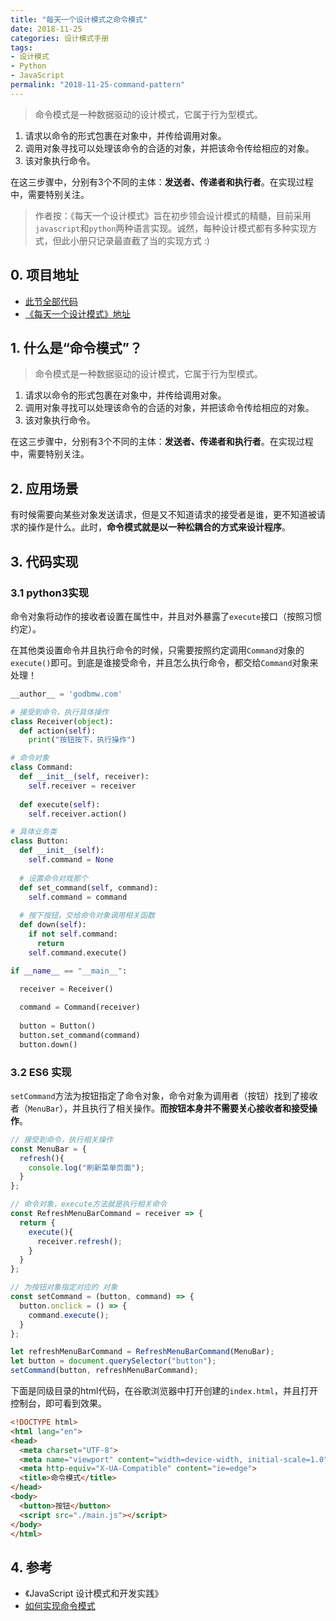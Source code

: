 ```yaml
---
title: "每天一个设计模式之命令模式"
date: 2018-11-25
categories: 设计模式手册
tags:
- 设计模式
- Python
- JavaScript
permalink: "2018-11-25-command-pattern"
---
```


> 命令模式是一种数据驱动的设计模式，它属于行为型模式。

1. 请求以命令的形式包裹在对象中，并传给调用对象。
2. 调用对象寻找可以处理该命令的合适的对象，并把该命令传给相应的对象。
3. 该对象执行命令。

在这三步骤中，分别有3个不同的主体：**发送者、传递者和执行者**。在实现过程中，需要特别关注。

<!-- more -->

> 作者按：《每天一个设计模式》旨在初步领会设计模式的精髓，目前采用`javascript`和`python`两种语言实现。诚然，每种设计模式都有多种实现方式，但此小册只记录最直截了当的实现方式 :)

## 0. 项目地址

- [此节全部代码](https://github.com/dongyuanxin/design-pattern-demos/tree/master/command_pattern)
- [《每天一个设计模式》地址](https://godbmw.com/categories/%E6%AF%8F%E5%A4%A9%E4%B8%80%E4%B8%AA%E8%AE%BE%E8%AE%A1%E6%A8%A1%E5%BC%8F)

## 1. 什么是“命令模式”？

> 命令模式是一种数据驱动的设计模式，它属于行为型模式。

1. 请求以命令的形式包裹在对象中，并传给调用对象。
2. 调用对象寻找可以处理该命令的合适的对象，并把该命令传给相应的对象。
3. 该对象执行命令。

在这三步骤中，分别有3个不同的主体：**发送者、传递者和执行者**。在实现过程中，需要特别关注。

## 2. 应用场景

有时候需要向某些对象发送请求，但是又不知道请求的接受者是谁，更不知道被请求的操作是什么。此时，**命令模式就是以一种松耦合的方式来设计程序**。

## 3. 代码实现

### 3.1 python3实现

命令对象将动作的接收者设置在属性中，并且对外暴露了`execute`接口（按照习惯约定）。

在其他类设置命令并且执行命令的时候，只需要按照约定调用`Command`对象的`execute()`即可。到底是谁接受命令，并且怎么执行命令，都交给`Command`对象来处理！

```python
__author__ = 'godbmw.com'

# 接受到命令，执行具体操作
class Receiver(object):
  def action(self):
    print("按钮按下，执行操作")

# 命令对象
class Command:
  def __init__(self, receiver):
    self.receiver = receiver
  
  def execute(self):
    self.receiver.action()

# 具体业务类
class Button:
  def __init__(self):
    self.command = None
  
  # 设置命令对戏那个
  def set_command(self, command):
    self.command = command
  
  # 按下按钮，交给命令对象调用相关函数
  def down(self):
    if not self.command:
      return 
    self.command.execute()

if __name__ == "__main__":

  receiver = Receiver()
  
  command = Command(receiver)
  
  button = Button()
  button.set_command(command)
  button.down()
```


### 3.2 ES6 实现

`setCommand`方法为按钮指定了命令对象，命令对象为调用者（按钮）找到了接收者（`MenuBar`），并且执行了相关操作。**而按钮本身并不需要关心接收者和接受操作**。

```javascript
// 接受到命令，执行相关操作
const MenuBar = {
  refresh(){
    console.log("刷新菜单页面");
  }
};

// 命令对象，execute方法就是执行相关命令
const RefreshMenuBarCommand = receiver => {
  return {
    execute(){
      receiver.refresh();
    }
  }
};

// 为按钮对象指定对应的 对象 
const setCommand = (button, command) => {
  button.onclick = () => {
    command.execute();
  }
};

let refreshMenuBarCommand = RefreshMenuBarCommand(MenuBar);
let button = document.querySelector("button");
setCommand(button, refreshMenuBarCommand);
```

下面是同级目录的html代码，在谷歌浏览器中打开创建的`index.html`，并且打开控制台，即可看到效果。

```html
<!DOCTYPE html>
<html lang="en">
<head>
  <meta charset="UTF-8">
  <meta name="viewport" content="width=device-width, initial-scale=1.0">
  <meta http-equiv="X-UA-Compatible" content="ie=edge">
  <title>命令模式</title>
</head>
<body>
  <button>按钮</button>
  <script src="./main.js"></script>
</body>
</html>
```

## 4. 参考

- 《JavaScript 设计模式和开发实践》
- [如何实现命令模式](https://www.yiibai.com/python_design_patterns/python_design_patterns_command.html)
